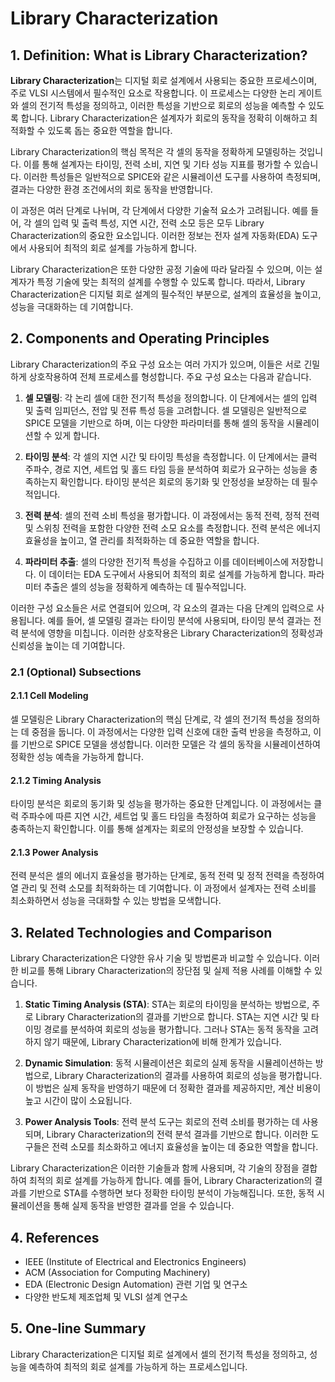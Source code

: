 # Library Characterization

## 1. Definition: What is **Library Characterization**?
**Library Characterization**는 디지털 회로 설계에서 사용되는 중요한 프로세스이며, 주로 VLSI 시스템에서 필수적인 요소로 작용합니다. 이 프로세스는 다양한 논리 게이트와 셀의 전기적 특성을 정의하고, 이러한 특성을 기반으로 회로의 성능을 예측할 수 있도록 합니다. Library Characterization은 설계자가 회로의 동작을 정확히 이해하고 최적화할 수 있도록 돕는 중요한 역할을 합니다.

Library Characterization의 핵심 목적은 각 셀의 동작을 정확하게 모델링하는 것입니다. 이를 통해 설계자는 타이밍, 전력 소비, 지연 및 기타 성능 지표를 평가할 수 있습니다. 이러한 특성들은 일반적으로 SPICE와 같은 시뮬레이션 도구를 사용하여 측정되며, 결과는 다양한 환경 조건에서의 회로 동작을 반영합니다.

이 과정은 여러 단계로 나뉘며, 각 단계에서 다양한 기술적 요소가 고려됩니다. 예를 들어, 각 셀의 입력 및 출력 특성, 지연 시간, 전력 소모 등은 모두 Library Characterization의 중요한 요소입니다. 이러한 정보는 전자 설계 자동화(EDA) 도구에서 사용되어 최적의 회로 설계를 가능하게 합니다.

Library Characterization은 또한 다양한 공정 기술에 따라 달라질 수 있으며, 이는 설계자가 특정 기술에 맞는 최적의 설계를 수행할 수 있도록 합니다. 따라서, Library Characterization은 디지털 회로 설계의 필수적인 부분으로, 설계의 효율성을 높이고, 성능을 극대화하는 데 기여합니다.

## 2. Components and Operating Principles
Library Characterization의 주요 구성 요소는 여러 가지가 있으며, 이들은 서로 긴밀하게 상호작용하여 전체 프로세스를 형성합니다. 주요 구성 요소는 다음과 같습니다.

1. **셀 모델링**: 각 논리 셀에 대한 전기적 특성을 정의합니다. 이 단계에서는 셀의 입력 및 출력 임피던스, 전압 및 전류 특성 등을 고려합니다. 셀 모델링은 일반적으로 SPICE 모델을 기반으로 하며, 이는 다양한 파라미터를 통해 셀의 동작을 시뮬레이션할 수 있게 합니다.

2. **타이밍 분석**: 각 셀의 지연 시간 및 타이밍 특성을 측정합니다. 이 단계에서는 클럭 주파수, 경로 지연, 세트업 및 홀드 타임 등을 분석하여 회로가 요구하는 성능을 충족하는지 확인합니다. 타이밍 분석은 회로의 동기화 및 안정성을 보장하는 데 필수적입니다.

3. **전력 분석**: 셀의 전력 소비 특성을 평가합니다. 이 과정에서는 동적 전력, 정적 전력 및 스위칭 전력을 포함한 다양한 전력 소모 요소를 측정합니다. 전력 분석은 에너지 효율성을 높이고, 열 관리를 최적화하는 데 중요한 역할을 합니다.

4. **파라미터 추출**: 셀의 다양한 전기적 특성을 수집하고 이를 데이터베이스에 저장합니다. 이 데이터는 EDA 도구에서 사용되어 최적의 회로 설계를 가능하게 합니다. 파라미터 추출은 셀의 성능을 정확하게 예측하는 데 필수적입니다.

이러한 구성 요소들은 서로 연결되어 있으며, 각 요소의 결과는 다음 단계의 입력으로 사용됩니다. 예를 들어, 셀 모델링 결과는 타이밍 분석에 사용되며, 타이밍 분석 결과는 전력 분석에 영향을 미칩니다. 이러한 상호작용은 Library Characterization의 정확성과 신뢰성을 높이는 데 기여합니다.

### 2.1 (Optional) Subsections
#### 2.1.1 Cell Modeling
셀 모델링은 Library Characterization의 핵심 단계로, 각 셀의 전기적 특성을 정의하는 데 중점을 둡니다. 이 과정에서는 다양한 입력 신호에 대한 출력 반응을 측정하고, 이를 기반으로 SPICE 모델을 생성합니다. 이러한 모델은 각 셀의 동작을 시뮬레이션하여 정확한 성능 예측을 가능하게 합니다.

#### 2.1.2 Timing Analysis
타이밍 분석은 회로의 동기화 및 성능을 평가하는 중요한 단계입니다. 이 과정에서는 클럭 주파수에 따른 지연 시간, 세트업 및 홀드 타임을 측정하여 회로가 요구하는 성능을 충족하는지 확인합니다. 이를 통해 설계자는 회로의 안정성을 보장할 수 있습니다.

#### 2.1.3 Power Analysis
전력 분석은 셀의 에너지 효율성을 평가하는 단계로, 동적 전력 및 정적 전력을 측정하여 열 관리 및 전력 소모를 최적화하는 데 기여합니다. 이 과정에서 설계자는 전력 소비를 최소화하면서 성능을 극대화할 수 있는 방법을 모색합니다.

## 3. Related Technologies and Comparison
Library Characterization은 다양한 유사 기술 및 방법론과 비교할 수 있습니다. 이러한 비교를 통해 Library Characterization의 장단점 및 실제 적용 사례를 이해할 수 있습니다.

1. **Static Timing Analysis (STA)**: STA는 회로의 타이밍을 분석하는 방법으로, 주로 Library Characterization의 결과를 기반으로 합니다. STA는 지연 시간 및 타이밍 경로를 분석하여 회로의 성능을 평가합니다. 그러나 STA는 동적 동작을 고려하지 않기 때문에, Library Characterization에 비해 한계가 있습니다.

2. **Dynamic Simulation**: 동적 시뮬레이션은 회로의 실제 동작을 시뮬레이션하는 방법으로, Library Characterization의 결과를 사용하여 회로의 성능을 평가합니다. 이 방법은 실제 동작을 반영하기 때문에 더 정확한 결과를 제공하지만, 계산 비용이 높고 시간이 많이 소요됩니다.

3. **Power Analysis Tools**: 전력 분석 도구는 회로의 전력 소비를 평가하는 데 사용되며, Library Characterization의 전력 분석 결과를 기반으로 합니다. 이러한 도구들은 전력 소모를 최소화하고 에너지 효율성을 높이는 데 중요한 역할을 합니다.

Library Characterization은 이러한 기술들과 함께 사용되며, 각 기술의 장점을 결합하여 최적의 회로 설계를 가능하게 합니다. 예를 들어, Library Characterization의 결과를 기반으로 STA를 수행하면 보다 정확한 타이밍 분석이 가능해집니다. 또한, 동적 시뮬레이션을 통해 실제 동작을 반영한 결과를 얻을 수 있습니다.

## 4. References
- IEEE (Institute of Electrical and Electronics Engineers)
- ACM (Association for Computing Machinery)
- EDA (Electronic Design Automation) 관련 기업 및 연구소
- 다양한 반도체 제조업체 및 VLSI 설계 연구소

## 5. One-line Summary
Library Characterization은 디지털 회로 설계에서 셀의 전기적 특성을 정의하고, 성능을 예측하여 최적의 회로 설계를 가능하게 하는 프로세스입니다.